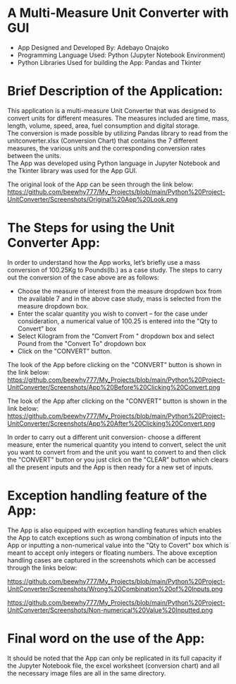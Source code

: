 # A Multi-Measure Unit Converter with GUI
- App Designed and Developed By: Adebayo Onajoko
- Programming Language Used: Python (Jupyter Notebook Environment)
- Python Libraries Used for building the App: Pandas and Tkinter


Brief Description of the Application:
=====================================
This application is a multi-measure Unit Converter that was designed to convert units for different measures. 
The measures included are time, mass, length, volume, speed, area, fuel consumption and digital storage.          
The conversion is made possible by utilizing Pandas library to read from the unitconverter.xlsx (Conversion Chart) that 
contains the 7 different measures, the various units and the corresponding conversion rates between the units.              
The App was developed using Python language in Jupyter Notebook and the Tkinter library was used for the App GUI.

The original look of the App can be seen through the link below:
https://github.com/beewhy777/My_Projects/blob/main/Python%20Project-UnitConverter/Screenshots/Original%20App%20Look.png

The Steps for using the Unit Converter App:
===========================================
In order to understand how the App works, let’s briefly use a mass conversion of 100.25Kg to Pounds(lb.) as a case study.                                                                                                                                    The steps to carry out the conversion of the case above are as follows:
- Choose the measure of interest from the measure dropdown box from the available 7 and in the above case study, mass is
selected from the measure dropdown box.
- Enter the scalar quantity you wish to convert – for the case under consideration, a numerical value of 100.25 is entered
into the "Qty to Convert" box 
- Select Kilogram from the "Convert From " dropdown box and select Pound from the "Convert To" dropdown box
- Click on the "CONVERT” button.

The look of the App before clicking on the "CONVERT” button is shown in the link below:
https://github.com/beewhy777/My_Projects/blob/main/Python%20Project-UnitConverter/Screenshots/App%20Before%20Clicking%20Convert.png

The look of the App after clicking on the "CONVERT” button is shown in the link below:
https://github.com/beewhy777/My_Projects/blob/main/Python%20Project-UnitConverter/Screenshots/App%20After%20Clicking%20Convert.png 

In order to carry out a different unit conversion- choose a different measure, enter the numerical quantity you intend 
to convert, select the unit you want to convert from and the unit you want to convert to and then click the "CONVERT" button
or you just click on the "CLEAR" button which clears all the present inputs and the App is then ready for a new set of inputs.

Exception handling feature of the App:
======================================
The App is also equipped with exception handling features which enables the App to catch exceptions such as wrong combination 
of inputs into the App or inputting a non-numerical value into the "Qty to Covert" box which is meant to accept only integers or floating numbers. The above exception handling cases are captured in the screenshots which can be accessed through the links below:

https://github.com/beewhy777/My_Projects/blob/main/Python%20Project-UnitConverter/Screenshots/Wrong%20Combination%20of%20Inputs.png

https://github.com/beewhy777/My_Projects/blob/main/Python%20Project-UnitConverter/Screenshots/Non-numerical%20Value%20Inputted.png
       
Final word on the use of the App:
=================================
It should be noted that the App can only be replicated in its full capacity if the Jupyter Notebook file, the excel 
worksheet (conversion chart) and all the necessary image files are all in the same directory.





